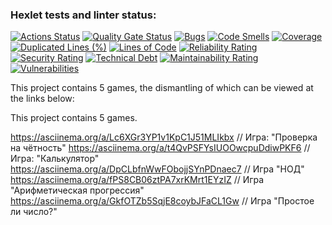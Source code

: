 ### Hexlet tests and linter status:

[![Actions Status](https://github.com/shmlvdr/qa-auto-engineer-javascript-project-44/actions/workflows/hexlet-check.yml/badge.svg)](https://github.com/shmlvdr/qa-auto-engineer-javascript-project-44/actions)
[![Quality Gate Status](https://sonarcloud.io/api/project_badges/measure?project=shmlvdr_qa-auto-engineer-javascript-project-44&metric=alert_status)](https://sonarcloud.io/summary/new_code?id=shmlvdr_qa-auto-engineer-javascript-project-44)
[![Bugs](https://sonarcloud.io/api/project_badges/measure?project=shmlvdr_qa-auto-engineer-javascript-project-44&metric=bugs)](https://sonarcloud.io/summary/new_code?id=shmlvdr_qa-auto-engineer-javascript-project-44)
[![Code Smells](https://sonarcloud.io/api/project_badges/measure?project=shmlvdr_qa-auto-engineer-javascript-project-44&metric=code_smells)](https://sonarcloud.io/summary/new_code?id=shmlvdr_qa-auto-engineer-javascript-project-44)
[![Coverage](https://sonarcloud.io/api/project_badges/measure?project=shmlvdr_qa-auto-engineer-javascript-project-44&metric=coverage)](https://sonarcloud.io/summary/new_code?id=shmlvdr_qa-auto-engineer-javascript-project-44)
[![Duplicated Lines (%)](https://sonarcloud.io/api/project_badges/measure?project=shmlvdr_qa-auto-engineer-javascript-project-44&metric=duplicated_lines_density)](https://sonarcloud.io/summary/new_code?id=shmlvdr_qa-auto-engineer-javascript-project-44)
[![Lines of Code](https://sonarcloud.io/api/project_badges/measure?project=shmlvdr_qa-auto-engineer-javascript-project-44&metric=ncloc)](https://sonarcloud.io/summary/new_code?id=shmlvdr_qa-auto-engineer-javascript-project-44)
[![Reliability Rating](https://sonarcloud.io/api/project_badges/measure?project=shmlvdr_qa-auto-engineer-javascript-project-44&metric=reliability_rating)](https://sonarcloud.io/summary/new_code?id=shmlvdr_qa-auto-engineer-javascript-project-44)
[![Security Rating](https://sonarcloud.io/api/project_badges/measure?project=shmlvdr_qa-auto-engineer-javascript-project-44&metric=security_rating)](https://sonarcloud.io/summary/new_code?id=shmlvdr_qa-auto-engineer-javascript-project-44)
[![Technical Debt](https://sonarcloud.io/api/project_badges/measure?project=shmlvdr_qa-auto-engineer-javascript-project-44&metric=sqale_index)](https://sonarcloud.io/summary/new_code?id=shmlvdr_qa-auto-engineer-javascript-project-44)
[![Maintainability Rating](https://sonarcloud.io/api/project_badges/measure?project=shmlvdr_qa-auto-engineer-javascript-project-44&metric=sqale_rating)](https://sonarcloud.io/summary/new_code?id=shmlvdr_qa-auto-engineer-javascript-project-44)
[![Vulnerabilities](https://sonarcloud.io/api/project_badges/measure?project=shmlvdr_qa-auto-engineer-javascript-project-44&metric=vulnerabilities)](https://sonarcloud.io/summary/new_code?id=shmlvdr_qa-auto-engineer-javascript-project-44)

This project contains 5 games, the dismantling of which can be viewed at the links below:

This project contains 5 games.

https://asciinema.org/a/Lc6XGr3YP1v1KpC1J51MLIkbx // Игра: "Проверка на чётность"
https://asciinema.org/a/t4QvPSFYsIUOOwcpuDdiwPKF6 // Игра: "Калькулятор"
https://asciinema.org/a/DpCLbfnWwFObojjSYnPDnaec7 // Игра "НОД"
https://asciinema.org/a/fPS8CB06ztPA7xrKMrt1EYzIZ // Игра "Арифметическая прогрессия"
https://asciinema.org/a/GkfOTZb5SqjE8coybJFaCL1Gw // Игра "Простое ли число?"

